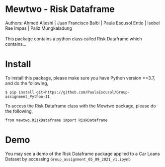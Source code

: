 # Mewtwo - Risk Dataframe
Authors: Ahmed Aljeshi | Juan Francisco Balbi | Paula Escusol Entio | Isobel Rae Impas | Paliz Mungkaladung
<br>
<br>This package contains a python class called Risk Dataframe which contains...

# Install
To install this package, please make sure you have Python version >=3.7, and do the following,
```
$ pip install git+https://github.com/PaulaEscusol/Group-assignment_Python-II
```
To access the Risk Dataframe class with the Mewtwo package, please do the following,
```
from mewtwo.RiskDataframe import RiskDataframe
```

# Demo
You may see a demo of the Risk Dataframe package applied to a Car Loans Dataset by accessing ```Group_assignment_05_09_2021_v1.ipynb```
